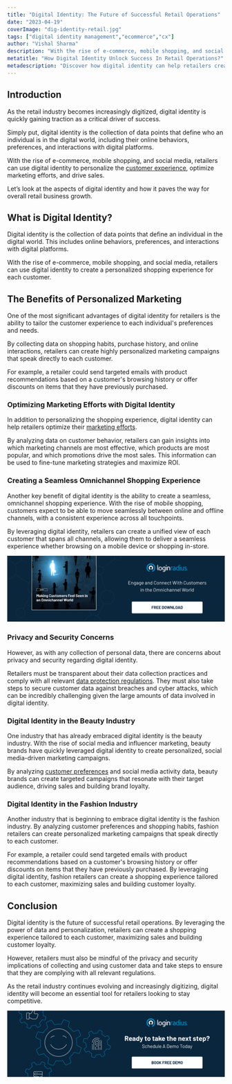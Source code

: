 ```yaml
---
title: "Digital Identity: The Future of Successful Retail Operations"
date: "2023-04-19"
coverImage: "dig-identity-retail.jpg"
tags: ["digital identity management","ecommerce","cx"]
author: "Vishal Sharma"
description: "With the rise of e-commerce, mobile shopping, and social media, retailers can use digital identity to personalize the customer experience, optimize marketing efforts, and drive sales. Let’s uncover the aspects of digital identity and how it thrives overall retail success."
metatitle: "How Digital Identity Unlock Success In Retail Operations?"
metadescription: "Discover how digital identity can help retailers create a personalized shopping experience, optimize marketing efforts, & drive sales in a digitized industry."
---
```

## Introduction

As the retail industry becomes increasingly digitized, digital identity is quickly gaining traction as a critical driver of success. 

Simply put, digital identity is the collection of data points that define who an individual is in the digital world, including their online behaviors, preferences, and interactions with digital platforms. 

With the rise of e-commerce, mobile shopping, and social media, retailers can use digital identity to personalize the [customer experience](https://www.loginradius.com/blog/growth/how-to-improve-the-customer-xperience/), optimize marketing efforts, and drive sales.

Let’s look at the aspects of digital identity and how it paves the way for overall retail business growth. 

## What is Digital Identity?

Digital identity is the collection of data points that define an individual in the digital world. This includes online behaviors, preferences, and interactions with digital platforms. 

With the rise of e-commerce, mobile shopping, and social media, retailers can use digital identity to create a personalized shopping experience for each customer.

## The Benefits of Personalized Marketing

One of the most significant advantages of digital identity for retailers is the ability to tailor the customer experience to each individual's preferences and needs. 

By collecting data on shopping habits, purchase history, and online interactions, retailers can create highly personalized marketing campaigns that speak directly to each customer. 

For example, a retailer could send targeted emails with product recommendations based on a customer's browsing history or offer discounts on items that they have previously purchased.

### Optimizing Marketing Efforts with Digital Identity

In addition to personalizing the shopping experience, digital identity can help retailers optimize their [marketing efforts](https://www.loginradius.com/blog/growth/top-5-marketing-strategies-to-power-up-your-business/). 

By analyzing data on customer behavior, retailers can gain insights into which marketing channels are most effective, which products are most popular, and which promotions drive the most sales. This information can be used to fine-tune marketing strategies and maximize ROI.

### Creating a Seamless Omnichannel Shopping Experience

Another key benefit of digital identity is the ability to create a seamless, omnichannel shopping experience. With the rise of mobile shopping, customers expect to be able to move seamlessly between online and offline channels, with a consistent experience across all touchpoints. 

By leveraging digital identity, retailers can create a unified view of each customer that spans all channels, allowing them to deliver a seamless experience whether browsing on a mobile device or shopping in-store.

[![EB-omnichannel](EB-omnichannel.png)](https://www.loginradius.com/resource/making-customers-feel-seen-in-an-omnichannel-world/)

### Privacy and Security Concerns

However, as with any collection of personal data, there are concerns about privacy and security regarding digital identity.

Retailers must be transparent about their data collection practices and comply with all relevant [data protection regulations](https://www.loginradius.com/blog/identity/consumer-data-privacy-security/). They must also take steps to secure customer data against breaches and cyber attacks, which can be incredibly challenging given the large amounts of data involved in digital identity.

### Digital Identity in the Beauty Industry

One industry that has already embraced digital identity is the beauty industry. With the rise of social media and influencer marketing, beauty brands have quickly leveraged digital identity to create personalized, social media-driven marketing campaigns.

By analyzing [customer preferences](https://www.loginradius.com/consent-management/) and social media activity data, beauty brands can create targeted campaigns that resonate with their target audience, driving sales and building brand loyalty.

### Digital Identity in the Fashion Industry

Another industry that is beginning to embrace digital identity is the fashion industry. By analyzing customer preferences and shopping habits, fashion retailers can create personalized marketing campaigns that speak directly to each customer.

For example, a retailer could send targeted emails with product recommendations based on a customer's browsing history or offer discounts on items that they have previously purchased. By leveraging digital identity, fashion retailers can create a shopping experience tailored to each customer, maximizing sales and building customer loyalty.

## Conclusion

Digital identity is the future of successful retail operations. By leveraging the power of data and personalization, retailers can create a shopping experience tailored to each customer, maximizing sales and building customer loyalty. 

However, retailers must also be mindful of the privacy and security implications of collecting and using customer data and take steps to ensure that they are complying with all relevant regulations. 

As the retail industry continues evolving and increasingly digitizing, digital identity will become an essential tool for retailers looking to stay competitive.

[![book-a-demo-loginradius](../../assets/book-a-demo-loginradius.png)](https://www.loginradius.com/book-a-demo/)
